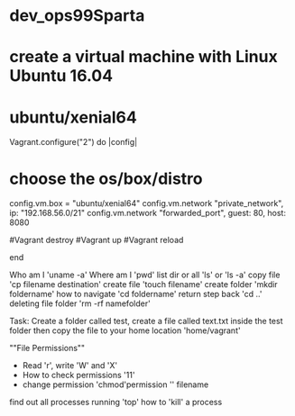 # dev_ops99Sparta

# create a virtual machine with Linux Ubuntu 16.04
# ubuntu/xenial64

Vagrant.configure("2") do |config|

 # choose the os/box/distro
 config.vm.box = "ubuntu/xenial64"
 config.vm.network "private_network", ip: "192.168.56.0/21"
 config.vm.network "forwarded_port", guest: 80, host: 8080

#Vagrant destroy
#Vagrant up
#Vagrant reload

end

Who am I 'uname -a'
Where am I 'pwd'
list dir or all 'ls' or 'ls -a'
copy file 'cp filename destination'
create file 'touch filename'
create folder 'mkdir foldername'
how to navigate 'cd foldername' return step back 'cd ..'
deleting file folder 'rm -rf namefolder'

Task: Create a folder called test, create a file called text.txt inside the test folder then copy the file to your home location 'home/vagrant'

""File Permissions""
- Read 'r', write 'W' and 'X'
- How to check permissions '11'
- change permission 'chmod'permission '' filename

find out all processes running 'top'
how to 'kill' a process 
